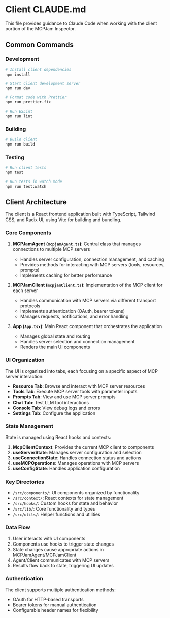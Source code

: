 # Client CLAUDE.md

This file provides guidance to Claude Code when working with the client portion of the MCPJam Inspector.

## Common Commands

### Development
```bash
# Install client dependencies
npm install

# Start client development server
npm run dev

# Format code with Prettier
npm run prettier-fix

# Run ESLint
npm run lint
```

### Building
```bash
# Build client
npm run build
```

### Testing
```bash
# Run client tests
npm test

# Run tests in watch mode
npm run test:watch
```

## Client Architecture

The client is a React frontend application built with TypeScript, Tailwind CSS, and Radix UI, using Vite for building and bundling.

### Core Components

1. **MCPJamAgent (`mcpjamAgent.ts`)**: Central class that manages connections to multiple MCP servers
   - Handles server configuration, connection management, and caching
   - Provides methods for interacting with MCP servers (tools, resources, prompts)
   - Implements caching for better performance

2. **MCPJamClient (`mcpjamClient.ts`)**: Implementation of the MCP client for each server
   - Handles communication with MCP servers via different transport protocols
   - Implements authentication (OAuth, bearer tokens)
   - Manages requests, notifications, and error handling

3. **App (`App.tsx`)**: Main React component that orchestrates the application
   - Manages global state and routing
   - Handles server selection and connection management
   - Renders the main UI components

### UI Organization

The UI is organized into tabs, each focusing on a specific aspect of MCP server interaction:

- **Resource Tab**: Browse and interact with MCP server resources
- **Tools Tab**: Execute MCP server tools with parameter inputs
- **Prompts Tab**: View and use MCP server prompts
- **Chat Tab**: Test LLM tool interactions
- **Console Tab**: View debug logs and errors
- **Settings Tab**: Configure the application

### State Management

State is managed using React hooks and contexts:

1. **McpClientContext**: Provides the current MCP client to components
2. **useServerState**: Manages server configuration and selection
3. **useConnectionState**: Handles connection status and actions
4. **useMCPOperations**: Manages operations with MCP servers
5. **useConfigState**: Handles application configuration

### Key Directories

- `/src/components/`: UI components organized by functionality
- `/src/context/`: React contexts for state management
- `/src/hooks/`: Custom hooks for state and behavior
- `/src/lib/`: Core functionality and types
- `/src/utils/`: Helper functions and utilities

### Data Flow

1. User interacts with UI components
2. Components use hooks to trigger state changes
3. State changes cause appropriate actions in MCPJamAgent/MCPJamClient
4. Agent/Client communicates with MCP servers
5. Results flow back to state, triggering UI updates

### Authentication

The client supports multiple authentication methods:

- OAuth for HTTP-based transports
- Bearer tokens for manual authentication
- Configurable header names for flexibility